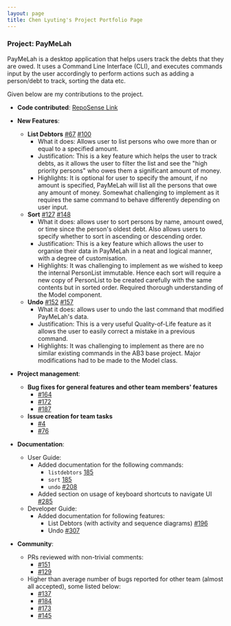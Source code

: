 ```yaml
---
layout: page
title: Chen Lyuting's Project Portfolio Page
---
```


### Project: PayMeLah

PayMeLah is a desktop application that helps users track the debts that they are owed. It uses a Command Line Interface (CLI), and executes commands input by the user accordingly to perform actions such as adding a person/debt to track, sorting the data etc.

Given below are my contributions to the project.

* **Code contributed**: [RepoSense Link](https://nus-cs2103-ay2223s1.github.io/tp-dashboard/?search=lyuting47&breakdown=true&sort=groupTitle&sortWithin=title&since=2022-09-16&timeframe=commit&mergegroup=&groupSelect=groupByRepos&checkedFileTypes=docs~functional-code~test-code~other&tabOpen=true&tabType=authorship&tabAuthor=lyuting47&tabRepo=AY2223S1-CS2103T-W13-3%2Ftp%5Bmaster%5D&authorshipIsMergeGroup=false&authorshipFileTypes=docs~functional-code~test-code&authorshipIsBinaryFileTypeChecked=false&authorshipIsIgnoredFilesChecked=false)


* **New Features**:
  * **List Debtors** [#67](https://github.com/AY2223S1-CS2103T-W13-3/tp/pull/67) [#100](https://github.com/AY2223S1-CS2103T-W13-3/tp/pull/100)
    * What it does: Allows user to list persons who owe more than or equal to a specified amount.
    * Justification: This is a key feature which helps the user to track debts, as it allows the user to filter the list and see the "high priority persons" who owes them a significant amount of money.
    * Highlights: It is optional for user to specify the amount, if no amount is specified, PayMeLah will list all the persons that owe any amount of money. Somewhat challenging to implement as it requires the same command to behave differently depending on user input.
  * **Sort** [#127](https://github.com/AY2223S1-CS2103T-W13-3/tp/pull/127) [#148](https://github.com/AY2223S1-CS2103T-W13-3/tp/pull/148)
    * What it does: allows user to sort persons by name, amount owed, or time since the person's oldest debt. Also allows users to specify whether to sort in ascending or descending order.
    * Justification: This is a key feature which allows the user to organise their data in PayMeLah in a neat and logical manner, with a degree of customisation.
    * Highlights: It was challenging to implement as we wished to keep the internal PersonList immutable. Hence each sort will require a new copy of PersonList to be created carefully with the same contents but in sorted order. Required thorough understanding of the Model component.
  * **Undo** [#152](https://github.com/AY2223S1-CS2103T-W13-3/tp/pull/152) [#157](https://github.com/AY2223S1-CS2103T-W13-3/tp/pull/157)
    * What it does: allows user to undo the last command that modified PayMeLah's data.
    * Justification: This is a very useful Quality-of-Life feature as it allows the user to easily correct a mistake in a previous command.
    * Highlights: It was challenging to implement as there are no similar existing commands in the AB3 base project. Major modifications had to be made to the Model class.


* **Project management**:
  * **Bug fixes for general features and other team members' features**
    * [#164](https://github.com/AY2223S1-CS2103T-W13-3/tp/pull/164)
    * [#172](https://github.com/AY2223S1-CS2103T-W13-3/tp/pull/172)
    * [#187](https://github.com/AY2223S1-CS2103T-W13-3/tp/pull/187)
  * **Issue creation for team tasks**
    * [#4](https://github.com/AY2223S1-CS2103T-W13-3/tp/issues/4)
    * [#76](https://github.com/AY2223S1-CS2103T-W13-3/tp/issues/76)


* **Documentation**:
  * User Guide:
    * Added documentation for the following commands:
      * `listdebtors` [185](https://github.com/AY2223S1-CS2103T-W13-3/tp/pull/185)
      * `sort` [185](https://github.com/AY2223S1-CS2103T-W13-3/tp/pull/185)
      * `undo` [#208](https://github.com/AY2223S1-CS2103T-W13-3/tp/pull/208)
    * Added section on usage of keyboard shortcuts to navigate UI [#285](https://github.com/AY2223S1-CS2103T-W13-3/tp/pull/285)
  * Developer Guide:
    * Added documentation for following features:
      * List Debtors (with activity and sequence diagrams) [#196](https://github.com/AY2223S1-CS2103T-W13-3/tp/pull/196)
      * Undo [#307](https://github.com/AY2223S1-CS2103T-W13-3/tp/pull/307)


* **Community**:
  * PRs reviewed with non-trivial comments:
    * [#151](https://github.com/AY2223S1-CS2103T-W13-3/tp/pull/151#discussion_r1005771134)
    * [#129](https://github.com/AY2223S1-CS2103T-W13-3/tp/pull/129#discussion_r1002510391)
  * Higher than average number of bugs reported for other team (almost all accepted), some listed below:
    * [#137](https://github.com/AY2223S1-CS2103T-W17-3/tp/issues/137)
    * [#184](https://github.com/AY2223S1-CS2103T-W17-3/tp/issues/184)
    * [#173](https://github.com/AY2223S1-CS2103T-W17-3/tp/issues/173)
    * [#145](https://github.com/AY2223S1-CS2103T-W17-3/tp/issues/145)
